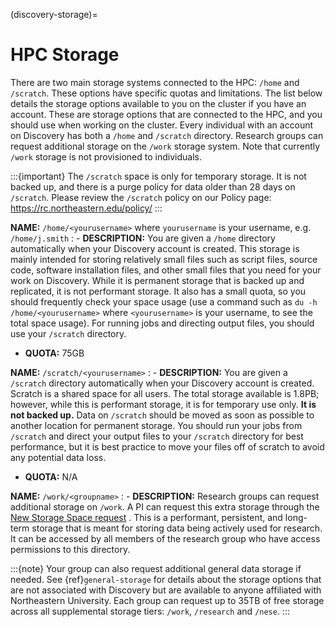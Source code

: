 (discovery-storage)=

# HPC Storage

There are two main storage systems connected to the HPC: `/home` and `/scratch`. These options have specific quotas and limitations.
The list below details the storage options available to you on the cluster if you have an account. These are storage options
that are connected to the HPC, and you should use when working on the cluster. Every individual with an account on Discovery has
both a `/home` and `/scratch` directory. Research groups can request additional storage on the `/work` storage system. Note that currently
`/work` storage is not provisioned to individuals.

:::{important}
The `/scratch` space is only for temporary storage. It is not backed up, and there is a purge policy for data older than 28 days on `/scratch`. Please review
the `/scratch` policy on our Policy page: <https://rc.northeastern.edu/policy/>
:::

**NAME:** `/home/<yourusername>` where `yourusername` is your username, e.g. `/home/j.smith`
: - **DESCRIPTION:** You are given a `/home` directory automatically when your Discovery account is created. This storage is mainly intended for storing relatively small files such as script files, source code, software installation files, and other small files that you need for your work on Discovery. While it is permanent storage that is backed up and replicated, it is not performant storage. It also has a small quota, so you should frequently check your space usage (use a command such as `du -h /home/<yourusername>` where `<yourusername>` is your username, to see the total space usage). For running jobs and directing output files, you should use your `/scratch` directory.

- **QUOTA:** 75GB

**NAME:** `/scratch/<yourusername>`
: - **DESCRIPTION:** You are given a `/scratch` directory automatically when your Discovery account is created. Scratch is a shared space for all users. The total storage available is 1.8PB; however, while this is performant storage, it is for temporary use only. **It is not backed up.** Data on `/scratch` should be moved as soon as possible to another location for permanent storage. You should run your jobs from `/scratch` and direct your output files to your `/scratch` directory for best performance, but it is best practice to move your files off of scratch to avoid any potential data loss.

- **QUOTA:** N/A

**NAME:** `/work/<groupname>`
: - **DESCRIPTION:** Research groups can request additional storage on `/work`. A PI can request this extra storage through the [New Storage Space request](https://bit.ly/NURC-NewStorage) . This is a performant, persistent, and long-term storage that is meant for storing data being actively used for research. It can be accessed by all members of the research group who have access permissions to this directory.

:::{note}
Your group can also request additional general data storage if needed. See {ref}`general-storage` for details about the storage options that are not associated with Discovery but are available to anyone affiliated with Northeastern University. Each group can request up to 35TB of free storage across all supplemental storage tiers: `/work`, `/research` and `/nese`.
:::

